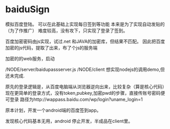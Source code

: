 # baiduSign
模拟百度登陆。
可以在此基础上实现每日签到等功能
本来是为了实现自动发贴的（为了作推广） 难度较高，没有攻下，只实现了登录了签到。

百度加密密码由js实现，试过.net 和JAVA的加密库，但结果不匹配。
因此把百度加密的js代码，提取了出来，布了个js的服务端

加密的的web服务，启动

/NODE/server/baidupassserver.js
/NODE/client 想实现nodejs的调用demo,但还未完成.

原先的登录逻辑是，从百度电脑端从浏览器逆向出来，比较复杂（算是核心代码）
现在更简单的登录方式，没有token,pubkey,加密pwd的步骤，直接传账号密码便可登录
路径为http://wappass.baidu.com/wp/login?uname_login=1

原本计划，开发一个android端的百度签到app。

发现核心代码基本无用，android 停止开发，半成品在client里。

